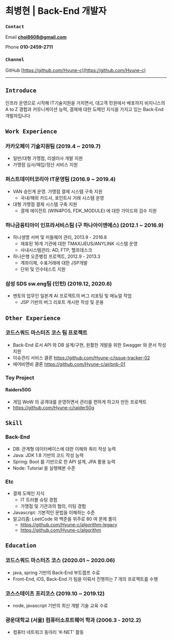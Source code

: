 # 최병현 | Back-End 개발자

### `Contact`

Email **choi8608@gmail.com**

Phone **010-2459-2711**

### `Channel`

GitHub [https://github.com/Hyune-c](https://github.com/Hyune-c)

---

## `Introduce`

인프라 운영으로 시작해 IT기술지원을 거치면서, 대고객 민원에서 배포까지 비지니스의 A to Z 경험과 커뮤니케이션 능력, 결제에 대한 도메인 지식을 가지고 있는 Back-End 개발자입니다

## `Work Experience`

### 카카오페이 기술지원팀 (2019.4 ~ 2019.7)

- 일반/대형 가맹점, 리셀러사 개발 지원
- 가맹점 심사/매입/정산 서비스 지원
  
### 퍼스트데이터코리아 IT운영팀 (2016.9 ~ 2019.4)

- VAN 승인계 운영. 가맹점 결제 시스템 구축 지원
  - 국내/해외 카드사, 포인트사 거래 시스템 운영
- 대형 가맹점 결제 시스템 구축 지원
  - 결제 에이전트 (WIN4POS, FDK_MODULE) 에 대한 가이드와 검수 지원

### 하나금융티아이 인프라서비스팀 (구 하나아이엔에스) (2012.1 ~ 2016.9)

- 하나생명 서버 및 미들웨어 관리, 2013.9 - 2016.8
  - 제휴된 16개 기관에 대한 TMAX/JEUS/ANYLINK 시스템 운영
  - 사내시스템관리: AD, FTP, 헬프데스크
- 하나은행 오픈뱅킹 프로젝트, 2012.9 - 2013.3
  - 계좌이체, 수표거래에 대한 JSP개발
  - 단위 및 인수테스트 지원

### 삼성 SDS sw.eng팀 (인턴) (2019.12, 2020.6)

- 멘토의 업무인 일본계 AI 프로젝트의 버그 리포팅 및 매뉴얼 작업
  - JSP 기반의 버그 리포트 게시판 작성 및 운용

## `Other Experience`

### 코드스쿼드 마스터즈 코스 팀 프로젝트

- Back-End 로서 API 와 DB 설계/구현, 원활한 개발을 위한 Swagger 와 문서 작성 지원
- 이슈관리 서비스 클론 <https://github.com/Hyune-c/issue-tracker-02>
- 에어비엔비 클론 <https://github.com/Hyune-c/airbnb-01>

### Toy Project

#### Raiders50G

- 게임 WoW 의 공격대를 운영하면서 관리를 편하게 하고자 만든 프로젝트
- <https://github.com/Hyune-c/raider50g>

## `Skill`

### Back-End

- DB: 관계형 데이터베이스에 대한 이해와 쿼리 작성 능력
- Java: JDK 1.8 기반의 코드 작성 능력
- Spring: Boot 를 기반으로 한 API 설계, JPA 활용 능력
- Node: Tutorial 을 실행해본 수준

### Etc

- 결제 도메인 지식
  - IT 트러블 슈팅 경험
  - 가맹점 및 기관과의 협의, 미팅 경험
- Javascript: 기본적인 문법을 이해하는 수준
- 알고리즘: LeetCode 와 백준을 위주로 80 여 문제 풀이
  - <https://github.com/Hyune-c/algorithm-legacy>
  - <https://github.com/Hyune-c/algorithm>

## `Education`

### 코드스쿼드 마스터즈 코스 (2020.01 ~ 2020.06)

- java, spring 기반의 Back-End 부트캠프 수료
- Front-End, iOS, Back-End 가 팀을 이뤄서 진행하는 7 개의 프로젝트를 수행

### 코스스테이츠 프리코스 (2019.10 ~ 2019.12)

- node, javascript 기반의 최신 개발 기술 교육 수료

### 광운대학교 (서울) 컴퓨터소프트웨어 학과 (2006.3 - 2012.2)

- 컴퓨터 네트워크 동아리 'K-NET' 활동
